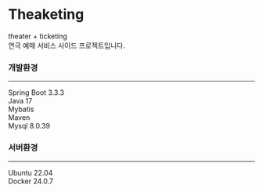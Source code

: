 # Theaketing
theater + ticketing   
연극 예매 서비스 사이드 프로젝트입니다.

### 개발환경
---
Spring Boot 3.3.3  
Java 17  
Mybatis  
Maven  
Mysql 8.0.39  

### 서버환경
---
Ubuntu 22.04  
Docker 24.0.7 


